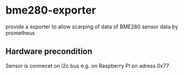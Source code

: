 # bme280-exporter
provide a exporter to allow scarping of data of BME280 sensor data by prometheus

## Hardware precondition
Sensor is connecet on i2c bus e.g. on Raspberry PI on adress 0x77

